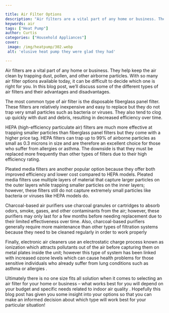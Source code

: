 ```yaml
---

title: Air Filter Options
description: "Air filters are a vital part of any home or business. They help keep the air clean by trapping dust, pollen, and other airborne pa...keep reading to learn"
keywords: air
tags: ["Heat Pump"]
author: Curtis
categories: ["Household Appliances"]
cover: 
 image: /img/heatpump/302.webp
 alt: 'elusive heat pump they were glad they had'

---
```


Air filters are a vital part of any home or business. They help keep the air clean by trapping dust, pollen, and other airborne particles. With so many air filter options available today, it can be difficult to decide which one is right for you. In this blog post, we’ll discuss some of the different types of air filters and their advantages and disadvantages. 

The most common type of air filter is the disposable fiberglass panel filter. These filters are relatively inexpensive and easy to replace but they do not trap very small particles such as bacteria or viruses. They also tend to clog up quickly with dust and debris, resulting in decreased efficiency over time. 

HEPA (high-efficiency particulate air) filters are much more effective at trapping smaller particles than fiberglass panel filters but they come with a higher price tag. HEPA filters can trap up to 99% of airborne particles as small as 0.3 microns in size and are therefore an excellent choice for those who suffer from allergies or asthma. The downside is that they must be replaced more frequently than other types of filters due to their high efficiency rating. 

Pleated media filters are another popular option because they offer both improved efficiency and lower cost compared to HEPA models. Pleated media filters use multiple layers of material that capture larger particles on the outer layers while trapping smaller particles on the inner layers; however, these filters still do not capture extremely small particles like bacteria or viruses like HEPA models do. 

Charcoal-based air purifiers use charcoal granules or cartridges to absorb odors, smoke, gases, and other contaminants from the air; however, these purifiers may only last for a few months before needing replacement due to their limited effectiveness over time. Also, charcoal-based purifiers generally require more maintenance than other types of filtration systems because they need to be cleaned regularly in order to work properly 

Finally, electronic air cleaners use an electrostatic charge process known as ionization which attracts pollutants out of the air before capturing them on metal plates inside the unit; however this type of system has been linked with increased ozone levels which can cause health problems for those sensitive individuals who already suffer from lung conditions such as asthma or allergies . 

 Ultimately there is no one size fits all solution when it comes to selecting an air filter for your home or business – what works best for you will depend on your budget and specific needs related to indoor air quality . Hopefully this blog post has given you some insight into your options so that you can make an informed decision about which type will work best for your particular situation!

